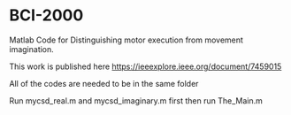 # BCI-2000
Matlab Code for Distinguishing motor execution from movement imagination.

This work is published here https://ieeexplore.ieee.org/document/7459015

All of the codes are needed to be in the same folder

Run mycsd_real.m and mycsd_imaginary.m first 
then run The_Main.m
